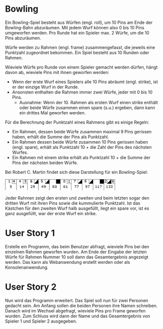 
# Bowling

Ein Bowling-Spiel besteht aus Würfen (engl. roll), um 10 Pins am Ende der Bowling-Bahn abzuräumen. Mit jedem Wurf können also 0 bis 10 Pins umgeworfen werden. Pro Runde hat ein Spieler max. 2 Würfe, um die 10 Pins abzuräumen.

Würfe werden zu Rahmen (engl. frame) zusammengefasst, die jeweils eine Punktzahl zugeordnet bekommen. Ein Spiel besteht aus 10 Runden oder Rahmen.

Wieviele Würfe pro Runde von einem Spieler gemacht werden dürfen, hängt davon ab, wieviele Pins mit ihnen geworfen werden:

-   Wenn der erste Wurf eines Spielers alle 10 Pins abräumt (engl. strike), ist er der einzige Wurf in der Runde.
-   Ansonsten enthalten die Rahmen immer zwei Würfe, jeder mit 0 bis 10 Pins.
    -   Ausnahme: Wenn der 10. Rahmen als ersten Wurf einen strike enthält oder beide Würfe zusammen einen spare (s.u.) ergeben, dann kann ein drittes Mal geworfen werden.

Für die Berechnung der Punktzahl eines Rahmens gibt es einige Regeln:

-   Ein Rahmen, dessen beide Würfe zusammen maximal 9 Pins gerissen haben, erhält die Summe der Pins als Punktzahl.
-   Ein Rahmen dessen beide Würfe zusammen 10 Pins gerissen haben (engl. spare), erhält als Punktzahl 10 + die Zahl der Pins des nächsten Wurfes.
-   Ein Rahmen mit einem strike erhält als Punktzahl 10 + die Summe der Pins der nächsten beiden Würfe.

Bei Robert C. Martin findet sich diese Darstellung für ein Bowling-Spiel:

![enter image description here](https://github.com/ToobooYana/PhpKatas/blob/main/Bowling/bowlinframe.png)

Jeder Rahmen zeigt den ersten und zweiten und beim letzten sogar den dritten Wurf mit ihren Pins sowie die kummulierte Punktzahl. Ist das Kästchen für den zweiten Wurf halb ausgefüllt, liegt ein spare vor, ist es ganz ausgefüllt, war der erste Wurf ein strike.


# User Story 1

Erstelle ein Programm, das beim Benutzer abfragt, wieviele Pins bei den einzelnen Rahmen geworfen wurden. Am Ende der Eingabe der letzten Würfe für Rahmen Nummer 10 soll dann das Gesamtergebnis angezeigt werden.
Das kann als Webanwendung erstellt werden oder als Konsolenanwendung.

# User Story 2 

Nun wird das Programm erweitert. Das Spiel soll nun für zwei Personen gedacht sein. Am Anfang sollen die beiden Personen ihre Namen schreiben. Danach wird im Wechsel abgefragt, wieviele Pins pro Frame geworfen wurden. Zum Schluss wird dann der Name und das Gesamtergebnis von Spieler 1 und Spieler 2 ausgegeben. 
